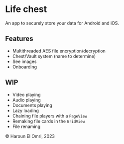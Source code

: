 # Life chest

An app to securely store your data for Android and iOS.

## Features
- Multithreaded AES file encryption/decryption
- Chest/Vault system (name to determine)
- See images
- Onboarding

## WIP
- Video playing
- Audio playing
- Documents playing
- Lazy loading
- Chaining file players with a ``PageView``
- Remaking file cards in the ``GridView``
- File renaming

:copyright: Haroun El Omri, 2023
